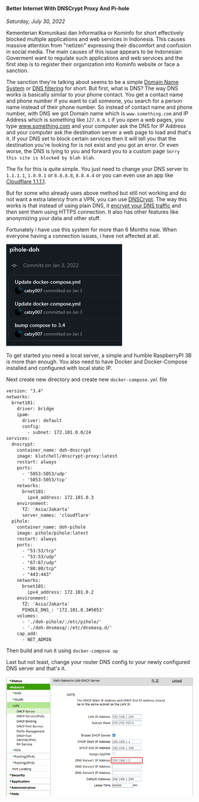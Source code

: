 #### Better Internet With DNSCrypt Proxy And Pi-hole
_Saturday, July 30, 2022_

Kementerian Komunikasi dan Informatika or Kominfo for short effectively 
blocked multiple applications and web services in Indonesia. This causes 
massive attention from "netizen" expressing their discomfort and confusion 
in social media. The main causes of this issue appears to be Indonesian 
Goverment want to regulate such applications and web services and the first 
step is to register their organization into Kominfo website or face a sanction.

The sanction they're talking about seems to be a simple 
[Domain Name System](https://en.wikipedia.org/wiki/Domain_Name_System) or 
[DNS filtering](https://www.cloudflare.com/learning/access-management/what-is-dns-filtering/) 
for short. But first, what is DNS? The way DNS works is basically 
similar to your phone contact. You get a contact name and phone number 
if you want to call someone, you search for a person name instead of their 
phone number. So instead of contact name and phone number, with DNS we got 
Domain name which is `www.something.com` and IP Address which is something 
like `127.0.0.1` if you open a web pages, you type www.something.com and 
your computer ask the DNS for IP Address and your computer ask the destination 
server a web page to load and that's it. If your DNS set to block certain 
services then it will tell you that the destination you're looking for is 
not exist and you got an error. Or even worse, the DNS is lying to you 
and forward you to a custom page `Sorry this site is blocked by blah blah`.

The fix for this is quite simple. You just need to change your DNS server to 
`1.1.1.1`, `1.0.0.1` or `8.8.8.8`, `8.8.4.4` or you can even use an app like 
[Cloudflare 1.1.1.1](https://1.1.1.1/).

But for some who already uses above method but still not working and do not 
want a extra latency from a VPN, you can use [DNSCrypt](https://dnscrypt.info/). 
The way this works is that instead of using plain DNS, it 
[encrypt your DNS traffic](https://en.wikipedia.org/wiki/DNS_over_HTTPS) 
and then sent them using HTTPS connection. It also has other features like 
anonymizing your data and other stuff.

Fortunately i have use this system for more than 6 Months now. When everyone 
having a connection issues, i have not affected at all.
<div class="row">
	<div class="col-sm-4"></div>
	<div class="col-sm-4">
		<div class="thumbnail">
			<img class="img-responsive" src="./posts/2022-07-30-better-internet-with-dnscrypt-proxy-and-pi-hole/01.png" alt="img">
		</div>
	</div>
	<div class="col-sm-4"></div>
</div>

To get started you need a local server, a simple and humble RaspberryPI 3B 
is more than enough. You also need to have Docker and Docker-Compose installed 
and configured with local static IP.

Next create new directory and create new `docker-compose.yml` file
```
version: "3.4"
networks:
  brnet101:
    driver: bridge
    ipam:
      driver: default
      config:
        - subnet: 172.101.0.0/24
services:
  dnscrypt:
    container_name: doh-dnscrypt
    image: klutchell/dnscrypt-proxy:latest
    restart: always
    ports:
      - '5053:5053/udp'
      - '5053:5053/tcp'
    networks:
      brnet101:
        ipv4_address: 172.101.0.3
    environment:
      TZ: 'Asia/Jakarta'
      server_names: 'cloudflare'
  pihole:
    container_name: doh-pihole
    image: pihole/pihole:latest
    restart: always
    ports:
      - "53:53/tcp"
      - "53:53/udp"
      - "67:67/udp"
      - "80:80/tcp"
      - "443:443"
    networks:
      brnet101:
        ipv4_address: 172.101.0.2
    environment:
      TZ: 'Asia/Jakarta'
      PIHOLE_DNS_: '172.101.0.3#5053'
    volumes:
      - './doh-pihole/:/etc/pihole/'
      - './doh-dnsmasq/:/etc/dnsmasq.d/'
    cap_add:
      - NET_ADMIN
```

Then build and run it using `docker-compose up`

Last but not least, change your router DNS config to your newly 
configured DNS server and that's it.
<div class="row">
	<div class="col-sm-2"></div>
	<div class="col-sm-8">
		<div class="thumbnail">
			<img class="img-responsive" src="./posts/2022-07-30-better-internet-with-dnscrypt-proxy-and-pi-hole/02.png" alt="img">
		</div>
	</div>
	<div class="col-sm-2"></div>
</div>